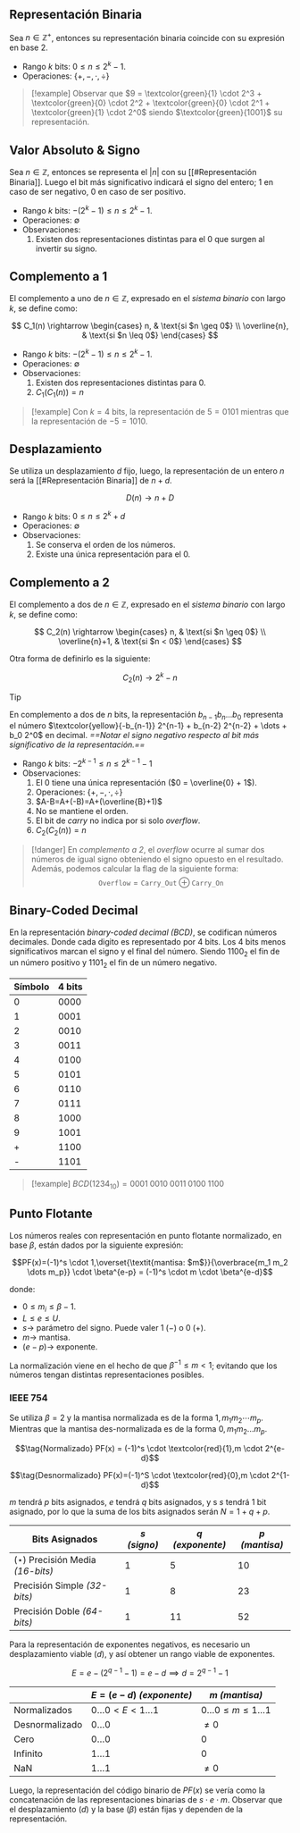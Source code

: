 
## Representación Binaria
Sea $n \in \mathbb{Z^+}$, entonces su representación binaria coincide con su expresión en base 2.
- Rango $k$ bits: $0 \leq n \leq 2^k - 1$.
- Operaciones: $\{ +, -, \cdot, \div \}$

>[!example] 
>Observar que $9 = \textcolor{green}{1} \cdot 2^3 + \textcolor{green}{0} \cdot 2^2 + \textcolor{green}{0} \cdot 2^1 + \textcolor{green}{1} \cdot 2^0$ siendo $\textcolor{green}{1001}$ su representación.

## Valor Absoluto & Signo
Sea $n \in \mathbb{Z}$, entonces se representa el $|n|$ con su [[#Representación Binaria]]. Luego el bit más significativo indicará el signo del entero; $1$ en caso de ser negativo, $0$ en caso de ser positivo.
- Rango $k$ bits: $-(2^k - 1) \leq n \leq 2^k - 1$.
- Operaciones: $\emptyset$
- Observaciones:
	1. Existen dos representaciones distintas para el $0$ que surgen al invertir su signo.

## Complemento a 1
El complemento a uno de $n \in \mathbb{Z}$, expresado en el *sistema binario* con largo $k$, se define como:

$$
C_1(n) \rightarrow
\begin{cases}
n,  & \text{si $n \geq 0$} \\
\overline{n}, & \text{si $n \leq 0$}
\end{cases}
$$

- Rango $k$ bits: $-(2^k - 1) \leq n \leq 2^k - 1$.
- Operaciones: $\emptyset$
- Observaciones:
	1. Existen dos representaciones distintas para $0$.
	2. $C_1(C_1(n))=n$

>[!example] 
>Con $k=4$ bits, la representación de $5=0101$ mientras que la representación de $-5=1010$.

## Desplazamiento
Se utiliza un desplazamiento $d$ fijo, luego, la representación de un entero $n$ será la [[#Representación Binaria]] de $n + d$.

$$D(n) \rightarrow n+D$$

- Rango $k$ bits: $0 \leq n \leq 2^k + d$
- Operaciones: $\emptyset$
- Observaciones:
	1. Se conserva el orden de los números.
	2. Existe una única representación para el $0$.

## Complemento a 2
El complemento a dos de $n \in \mathbb{Z}$, expresado en el *sistema binario* con largo $k$, se define como:

$$
C_2(n) \rightarrow
\begin{cases}
n,  & \text{si $n \geq 0$} \\
\overline{n}+1, & \text{si $n < 0$}
\end{cases}
$$

Otra forma de definirlo es la siguiente:

$$C_2(n) \rightarrow 2^k - n$$

>[!tip] 
>En complemento a dos de $n$ bits, la representación $b_{n-1}b_{n} \dots b_0$ representa el número $\textcolor{yellow}{-b_{n-1}} 2^{n-1} + b_{n-2} 2^{n-2} + \dots + b_0 2^0$ en decimal. *==Notar el signo negativo respecto al bit más significativo de la representación.==*

- Rango $k$ bits: $-2^{k-1} \leq n \leq 2^{k-1} - 1$
- Observaciones:
	1. El $0$ tiene una única representación ($0 = \overline{0} + 1$).
	2. Operaciones: $\{+, -, \cdot, \div\}$
	3. $A-B=A+(-B)=A+(\overline{B}+1)$
	4. No se mantiene el orden.
	5. El bit de *carry* no indica por si solo *overflow*.
	6. $C_2(C_2(n))=n$

>[!danger] 
>En *complemento a 2*, el *overflow* ocurre al sumar dos números de igual signo obteniendo el signo opuesto en el resultado. Además, podemos calcular la flag de la siguiente forma:
>$$\texttt{Overflow} = \texttt{Carry\_Out} \oplus \texttt{Carry\_On}$$

## Binary-Coded Decimal
En la representación *binary-coded decimal (BCD)*, se codifican números decimales. Donde cada digito es representado por $4$ bits. Los 4 bits menos significativos marcan el signo y el final del número. Siendo $1100_2$ el fin de un número positivo y $1101_2$ el fin de un número negativo.

|Símbolo|4 bits|
|-|-|
|0|0000|
|1|0001|
|2|0010|
|3|0011|
|4|0100|
|5|0101|
|6|0110|
|7|0111|
|8|1000|
|9|1001|
|+|1100|
|-|1101|

>[!example] 
>$BCD(1234_{10})=0001 \; 0010 \; 0011 \; 0100 \; 1100$

## Punto Flotante
Los números reales con representación en punto flotante normalizado, en base $\beta$, están dados por la siguiente expresión:

$$PF(x)=(-1)^s \cdot 1,\overset{\textit{mantisa: $m$}}{\overbrace{m_1 m_2 \dots m_p}} \cdot \beta^{e-p} = (-1)^s \cdot m \cdot \beta^{e-d}$$

donde:
- $0 \leq m_i \leq \beta - 1$.
- $L \leq e \leq U$.
- $s \rightarrow$ parámetro del signo. Puede valer $1 \; (-)$ o $0 \; (+)$.
- $m \rightarrow$ mantisa.
- $(e - p) \rightarrow$ exponente.

La normalización viene en el hecho de que $\beta^{-1} \leq m < 1$; evitando que los números tengan distintas representaciones posibles.

### IEEE 754
Se utiliza $\beta=2$ y la mantisa normalizada es de la forma $1,m_1 m_2 \cdots m_p$. Mientras que la mantisa des-normalizada es de la forma $0,m_1 m_2 ... m_p$.

$$\tag{Normalizado} PF(x) = (-1)^s \cdot \textcolor{red}{1},m \cdot 2^{e-d}$$

$$\tag{Desnormalizado} PF(x)=(-1)^S \cdot \textcolor{red}{0},m \cdot 2^{1-d}$$

$m$ tendrá $p$ bits asignados, $e$ tendrá $q$ bits asignados, y s $s$ tendrá 1 bit asignado, por lo que la suma de los bits asignados serán $N=1+q+p$.

|Bits Asignados|$s$ *(signo)*|$q$ *(exponente)*|$p$ *(mantisa)*|
|---|---|---|---|
|$(\star)$ Precisión Media *(16-bits)*|1|5|10|
|Precisión Simple *(32-bits)*|1|8|23|
|Precisión Doble *(64-bits)*|1|11|52|

Para la representación de exponentes negativos, es necesario un desplazamiento viable $(d)$, y así obtener un rango viable de exponentes.

$$E = e-(2^{q-1} - 1) = e-d \implies d = 2^{q-1} - 1$$

| |$E=(e-d)$ *(exponente)* |$m$ *(mantisa)*|
|---|---|---|
|Normalizados|$0 \dots 0 < E < 1 \dots 1$|$0 \dots 0 \leq m \leq 1 \dots 1$ |
|Desnormalizado|$0 \dots 0$|$\neq 0$|
|Cero|$0 \dots 0$|$0$|
|Infinito|$1 \dots 1$|$0$|
|NaN|$1 \dots 1$|$\neq 0$|

Luego, la representación del código binario de $PF(x)$ se vería como la concatenación de las representaciones binarias de $s \cdot e \cdot m$. Observar que el desplazamiento $(d)$ y la base $(\beta)$ están fijas y dependen de la representación.
